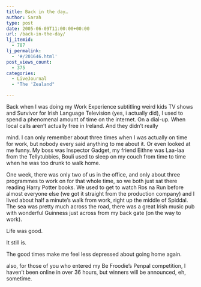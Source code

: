 ```yaml
---
title: Back in the day…
author: Sarah
type: post
date: 2005-06-09T11:00:00+00:00
url: /back-in-the-day/
lj_itemid:
  - 787
lj_permalink:
  - '#/201646.html'
post_views_count:
  - 375
categories:
  - LiveJournal
  - "The 'Zealand"

---
```

Back when I was doing my Work Experience subtitling weird kids TV shows and Survivor for Irish Language Television (yes, i actually did), I used to spend a phenomenal amount of time on the internet. On a dial-up. When local calls aren&#8217;t actually free in Ireland. And they didn&#8217;t really
  
mind. I can only remember about three times when I was actually on time for work, but nobody every said anything to me about it. Or even looked at me funny. My boss was Inspector Gadget, my friend Eithne was Laa-laa from the Tellytubbies, Bouli used to sleep on my couch from time to time when he was too drunk to walk home.
  
One week, there was only two of us in the office, and only about three programmes to work on for that whole time, so we both just sat there reading Harry Potter books. We used to get to watch Ros na Run before almost everyone else (we got it straight from the production company) and I lived about half a minute&#8217;s walk from work, right up the middle of Spiddal. The sea was pretty much across the road, there was a great Irish music pub with wonderful Guinness just across from my back gate (on the way to work).

Life was good.

It still is.

The good times make me feel less depressed about going home again.

also, for those of you who entered my Be Froodie&#8217;s Penpal competition, I haven&#8217;t been online in over 36 hours, but winners will be announced, eh, sometime.